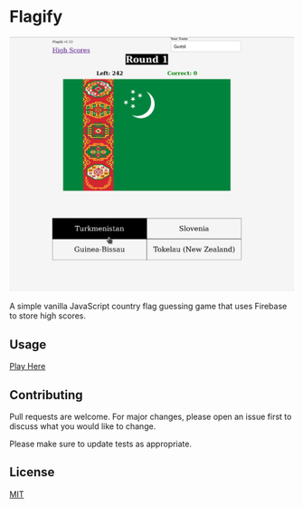 # Flagify
![screenshot](./app-screenshot.png)

A simple vanilla JavaScript country flag guessing game that uses Firebase to store high scores.

## Usage

[Play Here](https://zilton7.github.io/flagify/)

## Contributing
Pull requests are welcome. For major changes, please open an issue first to discuss what you would like to change.

Please make sure to update tests as appropriate.

## License
[MIT](https://choosealicense.com/licenses/mit/)
